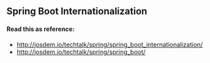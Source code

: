 Spring Boot Internationalization
----------------------------------------

#### Read this as reference:

* http://josdem.io/techtalk/spring/spring_boot_internationalization/
* http://josdem.io/techtalk/spring/spring_boot/